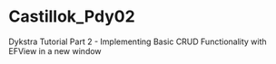 # Castillok_Pdy02
Dykstra Tutorial Part 2 - Implementing Basic CRUD Functionality with EFView in a new window
